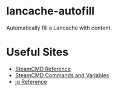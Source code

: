 # lancache-autofill
Automatically fill a Lancache with content.


# Useful Sites

* [SteamCMD Reference](https://developer.valvesoftware.com/wiki/SteamCMD)
* [SteamCMD Commands and Variables](https://github.com/dgibbs64/SteamCMD-Commands-List/blob/master/steamcmdcommands.txt)
* [jq Reference](https://stedolan.github.io/jq/manual/)